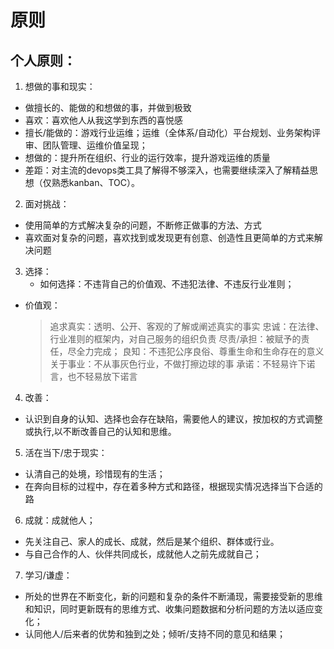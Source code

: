 
# 原则

## 个人原则：

1. 想做的事和现实：
- 做擅长的、能做的和想做的事，并做到极致
- 喜欢：喜欢他人从我这学到东西的喜悦感
- 擅长/能做的：游戏行业运维；运维（全体系/自动化）平台规划、业务架构评审、团队管理、运维价值呈现；
- 想做的：提升所在组织、行业的运行效率，提升游戏运维的质量
- 差距：对主流的devops类工具了解得不够深入，也需要继续深入了解精益思想（仅熟悉kanban、TOC）。

2. 面对挑战：
- 使用简单的方式解决复杂的问题，不断修正做事的方法、方式
- 喜欢面对复杂的问题，喜欢找到或发现更有创意、创造性且更简单的方式来解决问题

3. 选择：
    -  如何选择：不违背自己的价值观、不违犯法律、不违反行业准则；
- 价值观：
    > 追求真实：透明、公开、客观的了解或阐述真实的事实
	忠诚：在法律、行业准则的框架内，对自己服务的组织负责
	尽责/承担：被赋予的责任，尽全力完成；
	良知：不违犯公序良俗、尊重生命和生命存在的意义
	关于事业：不从事灰色行业，不做打擦边球的事
	承诺：不轻易许下诺言，也不轻易放下诺言


4. 改善：
- 认识到自身的认知、选择也会存在缺陷，需要他人的建议，按加权的方式调整或执行,以不断改善自己的认知和思维。

5. 活在当下/忠于现实：
- 认清自己的处境，珍惜现有的生活；
- 在奔向目标的过程中，存在着多种方式和路径，根据现实情况选择当下合适的路

6. 成就：成就他人；
- 先关注自己、家人的成长、成就，然后是某个组织、群体或行业。
- 与自己合作的人、伙伴共同成长，成就他人之前先成就自己；

7. 学习/谦虚：
- 所处的世界在不断变化，新的问题和复杂的条件不断涌现，需要接受新的思维和知识，同时更新既有的思维方式、收集问题数据和分析问题的方法以适应变化；
- 认同他人/后来者的优势和独到之处；倾听/支持不同的意见和结果；
